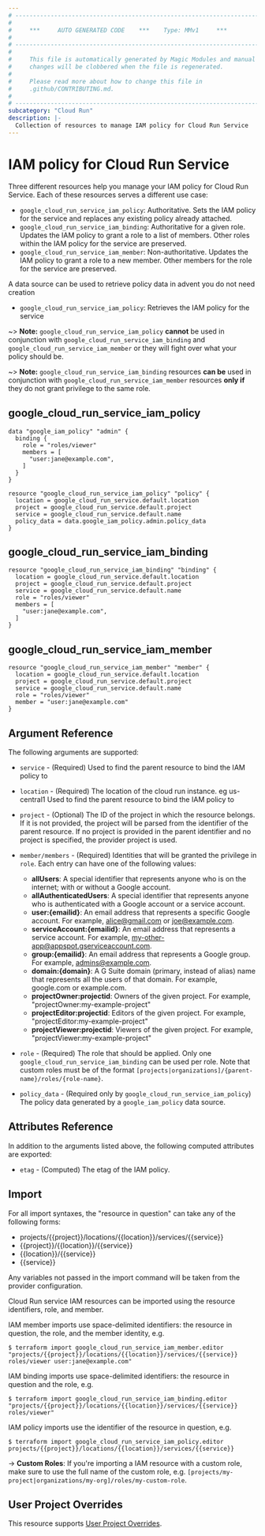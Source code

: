 ```yaml
---
# ----------------------------------------------------------------------------
#
#     ***     AUTO GENERATED CODE    ***    Type: MMv1     ***
#
# ----------------------------------------------------------------------------
#
#     This file is automatically generated by Magic Modules and manual
#     changes will be clobbered when the file is regenerated.
#
#     Please read more about how to change this file in
#     .github/CONTRIBUTING.md.
#
# ----------------------------------------------------------------------------
subcategory: "Cloud Run"
description: |-
  Collection of resources to manage IAM policy for Cloud Run Service
---
```


# IAM policy for Cloud Run Service
Three different resources help you manage your IAM policy for Cloud Run Service. Each of these resources serves a different use case:

* `google_cloud_run_service_iam_policy`: Authoritative. Sets the IAM policy for the service and replaces any existing policy already attached.
* `google_cloud_run_service_iam_binding`: Authoritative for a given role. Updates the IAM policy to grant a role to a list of members. Other roles within the IAM policy for the service are preserved.
* `google_cloud_run_service_iam_member`: Non-authoritative. Updates the IAM policy to grant a role to a new member. Other members for the role for the service are preserved.

A data source can be used to retrieve policy data in advent you do not need creation

* `google_cloud_run_service_iam_policy`: Retrieves the IAM policy for the service

~> **Note:** `google_cloud_run_service_iam_policy` **cannot** be used in conjunction with `google_cloud_run_service_iam_binding` and `google_cloud_run_service_iam_member` or they will fight over what your policy should be.

~> **Note:** `google_cloud_run_service_iam_binding` resources **can be** used in conjunction with `google_cloud_run_service_iam_member` resources **only if** they do not grant privilege to the same role.



## google_cloud_run_service_iam_policy

```hcl
data "google_iam_policy" "admin" {
  binding {
    role = "roles/viewer"
    members = [
      "user:jane@example.com",
    ]
  }
}

resource "google_cloud_run_service_iam_policy" "policy" {
  location = google_cloud_run_service.default.location
  project = google_cloud_run_service.default.project
  service = google_cloud_run_service.default.name
  policy_data = data.google_iam_policy.admin.policy_data
}
```

## google_cloud_run_service_iam_binding

```hcl
resource "google_cloud_run_service_iam_binding" "binding" {
  location = google_cloud_run_service.default.location
  project = google_cloud_run_service.default.project
  service = google_cloud_run_service.default.name
  role = "roles/viewer"
  members = [
    "user:jane@example.com",
  ]
}
```

## google_cloud_run_service_iam_member

```hcl
resource "google_cloud_run_service_iam_member" "member" {
  location = google_cloud_run_service.default.location
  project = google_cloud_run_service.default.project
  service = google_cloud_run_service.default.name
  role = "roles/viewer"
  member = "user:jane@example.com"
}
```


## Argument Reference

The following arguments are supported:

* `service` - (Required) Used to find the parent resource to bind the IAM policy to
* `location` - (Required) The location of the cloud run instance. eg us-central1 Used to find the parent resource to bind the IAM policy to

* `project` - (Optional) The ID of the project in which the resource belongs.
    If it is not provided, the project will be parsed from the identifier of the parent resource. If no project is provided in the parent identifier and no project is specified, the provider project is used.

* `member/members` - (Required) Identities that will be granted the privilege in `role`.
  Each entry can have one of the following values:
  * **allUsers**: A special identifier that represents anyone who is on the internet; with or without a Google account.
  * **allAuthenticatedUsers**: A special identifier that represents anyone who is authenticated with a Google account or a service account.
  * **user:{emailid}**: An email address that represents a specific Google account. For example, alice@gmail.com or joe@example.com.
  * **serviceAccount:{emailid}**: An email address that represents a service account. For example, my-other-app@appspot.gserviceaccount.com.
  * **group:{emailid}**: An email address that represents a Google group. For example, admins@example.com.
  * **domain:{domain}**: A G Suite domain (primary, instead of alias) name that represents all the users of that domain. For example, google.com or example.com.
  * **projectOwner:projectid**: Owners of the given project. For example, "projectOwner:my-example-project"
  * **projectEditor:projectid**: Editors of the given project. For example, "projectEditor:my-example-project"
  * **projectViewer:projectid**: Viewers of the given project. For example, "projectViewer:my-example-project"

* `role` - (Required) The role that should be applied. Only one
    `google_cloud_run_service_iam_binding` can be used per role. Note that custom roles must be of the format
    `[projects|organizations]/{parent-name}/roles/{role-name}`.

* `policy_data` - (Required only by `google_cloud_run_service_iam_policy`) The policy data generated by
  a `google_iam_policy` data source.

## Attributes Reference

In addition to the arguments listed above, the following computed attributes are
exported:

* `etag` - (Computed) The etag of the IAM policy.

## Import

For all import syntaxes, the "resource in question" can take any of the following forms:

* projects/{{project}}/locations/{{location}}/services/{{service}}
* {{project}}/{{location}}/{{service}}
* {{location}}/{{service}}
* {{service}}

Any variables not passed in the import command will be taken from the provider configuration.

Cloud Run service IAM resources can be imported using the resource identifiers, role, and member.

IAM member imports use space-delimited identifiers: the resource in question, the role, and the member identity, e.g.
```
$ terraform import google_cloud_run_service_iam_member.editor "projects/{{project}}/locations/{{location}}/services/{{service}} roles/viewer user:jane@example.com"
```

IAM binding imports use space-delimited identifiers: the resource in question and the role, e.g.
```
$ terraform import google_cloud_run_service_iam_binding.editor "projects/{{project}}/locations/{{location}}/services/{{service}} roles/viewer"
```

IAM policy imports use the identifier of the resource in question, e.g.
```
$ terraform import google_cloud_run_service_iam_policy.editor projects/{{project}}/locations/{{location}}/services/{{service}}
```

-> **Custom Roles**: If you're importing a IAM resource with a custom role, make sure to use the
 full name of the custom role, e.g. `[projects/my-project|organizations/my-org]/roles/my-custom-role`.

## User Project Overrides

This resource supports [User Project Overrides](https://registry.terraform.io/providers/hashicorp/google/latest/docs/guides/provider_reference#user_project_override).
